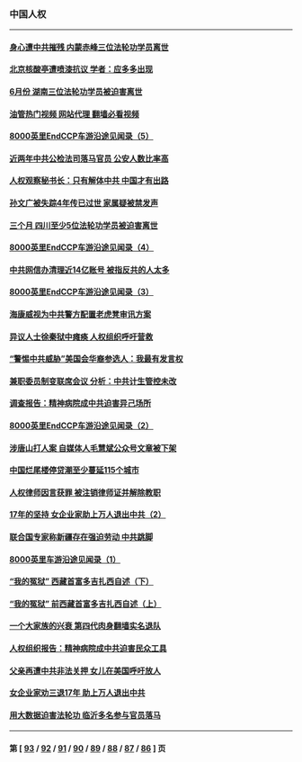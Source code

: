 ### 中国人权
---
#### [身心遭中共摧残 内蒙赤峰三位法轮功学员离世](../../pages/ncid278/n13808436.md?08240845) 
#### [北京核酸亭遭喷漆抗议 学者：应多多出现](../../pages/ncid278/n13808352.md?08240845) 
#### [6月份 湖南三位法轮功学员被迫害离世](../../pages/ncid278/n13807730.md?08240845) 
#### [油管热门视频 网站代理 翻墙必看视频](http://209.222.30.114:81/youtube.html?08240845)
#### [8000英里EndCCP车游沿途见闻录（5）](../../pages/ncid278/n13807745.md?08240845) 
#### [近两年中共公检法司落马官员 公安人数比率高](../../pages/ncid278/n13807094.md?08240845) 
#### [人权观察秘书长：只有解体中共 中国才有出路](../../pages/ncid278/n13807770.md?08240845) 
#### [孙文广被失踪4年传已过世 家属疑被禁发声](../../pages/ncid278/n13807343.md?08240845) 
#### [三个月 四川至少5位法轮功学员被迫害离世](../../pages/ncid278/n13807221.md?08240845) 
#### [8000英里EndCCP车游沿途见闻录（4）](../../pages/ncid278/n13805546.md?08240845) 
#### [中共网信办清理近14亿账号 被指反共的人太多](../../pages/ncid278/n13806772.md?08240845) 
#### [8000英里EndCCP车游沿途见闻录（3）](../../pages/ncid278/n13805468.md?08240845) 
#### [海康威视为中共警方配置老虎凳审讯方案](../../pages/ncid278/n13798469.md?08240845) 
#### [异议人士徐秦狱中瘫痪 人权组织呼吁营救](../../pages/ncid278/n13806665.md?08240845) 
#### [“警惕中共威胁”美国会华裔参选人：我最有发言权](../../pages/ncid278/n13806422.md?08240845) 
#### [兼职委员制变联席会议 分析：中共计生管控未改](../../pages/ncid278/n13806395.md?08240845) 
#### [调查报告：精神病院成中共迫害异己场所](../../pages/ncid278/n13806163.md?08240845) 
#### [8000英里EndCCP车游沿途见闻录（2）](../../pages/ncid278/n13805436.md?08240845) 
#### [涉唐山打人案 自媒体人毛慧斌公众号文章被下架](../../pages/ncid278/n13806105.md?08240845) 
#### [中国烂尾楼停贷潮至少蔓延115个城市](../../pages/ncid278/n13805842.md?08240845) 
#### [人权律师因言获罪 被注销律师证并解除教职](../../pages/ncid278/n13805685.md?08240845) 
#### [17年的坚持 女企业家助上万人退出中共（2）](../../pages/ncid278/n13804755.md?08240845) 
#### [联合国专家称新疆存在强迫劳动 中共跳脚](../../pages/ncid278/n13805421.md?08240845) 
#### [8000英里车游沿途见闻录（1）](../../pages/ncid278/n13804859.md?08240845) 
#### [“我的冤狱” 西藏首富多吉扎西自述（下）](../../pages/ncid278/n13805367.md?08240845) 
#### [“我的冤狱” 前西藏首富多吉扎西自述（上）](../../pages/ncid278/n13805057.md?08240845) 
#### [一个大家族的兴衰 第四代肉身翻墙实名退队](../../pages/ncid278/n13804661.md?08240845) 
#### [人权组织报告：精神病院成中共迫害民众工具](../../pages/ncid278/n13804311.md?08240845) 
#### [父亲再遭中共非法关押 女儿在美国呼吁放人](../../pages/ncid278/n13804643.md?08240845) 
#### [女企业家劝三退17年 助上万人退出中共](../../pages/ncid278/n13803984.md?08240845) 
#### [用大数据迫害法轮功 临沂多名参与官员落马](../../pages/ncid278/n13803374.md?08240845) 

---
#### 第 [ [93](./93.md?08240845) / [92](./92.md?08240845) / [91](./91.md?08240845) / [90](./90.md?08240845) / [89](./89.md?08240845) / [88](./88.md?08240845) / [87](./87.md?08240845) / [86](./86.md?08240845) ] 页
